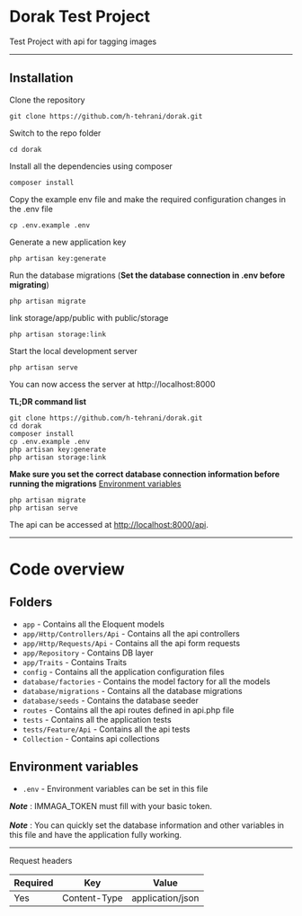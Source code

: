 # Dorak Test Project



Test Project with api for tagging images

----------

## Installation



Clone the repository

    git clone https://github.com/h-tehrani/dorak.git

Switch to the repo folder

    cd dorak

Install all the dependencies using composer

    composer install

Copy the example env file and make the required configuration changes in the .env file

    cp .env.example .env

Generate a new application key

    php artisan key:generate

Run the database migrations (**Set the database connection in .env before migrating**)

    php artisan migrate

link storage/app/public with public/storage

    php artisan storage:link

Start the local development server

    php artisan serve

You can now access the server at http://localhost:8000

**TL;DR command list**

    git clone https://github.com/h-tehrani/dorak.git
    cd dorak
    composer install
    cp .env.example .env
    php artisan key:generate
    php artisan storage:link


**Make sure you set the correct database connection information before running the migrations** [Environment variables](#environment-variables)

    php artisan migrate
    php artisan serve


The api can be accessed at [http://localhost:8000/api](http://localhost:8000/api).

----------

# Code overview

## Folders

- `app` - Contains all the Eloquent models
- `app/Http/Controllers/Api` - Contains all the api controllers
- `app/Http/Requests/Api` - Contains all the api form requests
- `app/Repository` - Contains DB layer
- `app/Traits` - Contains Traits
- `config` - Contains all the application configuration files
- `database/factories` - Contains the model factory for all the models
- `database/migrations` - Contains all the database migrations
- `database/seeds` - Contains the database seeder
- `routes` - Contains all the api routes defined in api.php file
- `tests` - Contains all the application tests
- `tests/Feature/Api` - Contains all the api tests
- `Collection` - Contains api collections

## Environment variables

- `.env` - Environment variables can be set in this file

***Note*** : IMMAGA_TOKEN must fill with your basic token.<br><br>
***Note*** : You can quickly set the database information and other variables in this file and have the application fully working.

----------

Request headers

| **Required** 	| **Key**              	| **Value**            	|
|----------	|------------------	|------------------	|
| Yes      	| Content-Type     	| application/json 	|

